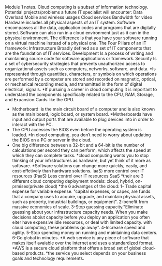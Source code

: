 Module 1 notes.
Cloud computing is a subset of information technology.
Potential projects/problems a future IT specialist will encounter:
Data Overload
Mobile and wireless usages
Cloud services
Bandwidth for video
Hardware includes all physical aspects of an IT system.
Software encompasses all the data, application codes and programs that are digitally stored.
Software can also run in a cloud environment just as it can in the physical environment. The difference is that you have your software running on a virtual machine instead of a physical one.
The Four Pillars of an IT framework:
Infrastructure
Broadly defined as a set of IT components that are the foundation of IT services.
Development
Is a process of writing and maintaining source code for software applications or framework.
	Security
	Is a set of cybersecurity strategies that prevents unauthorized access to organizational assets such as computers, networks, software, and data. 
*Is represented through quantities, characters, or symbols on which operations are performed by a computer are stored and recorded on magnetic, optical, or mechanical recording media, and transmitted in the form of digital electrical, signals.
*If pursuing a career in cloud computing it is important to understand the components specifically related to the CPU, RAM, Storage, and Expansion Cards like the GPU.
*	Motherboard: is the main circuit board of a computer and is also known as the main board, logic board, or system board.
*Motherboards have input and output ports that are available to plug devices into in order to interact with the PC.
*	The CPU accesses the BIOS even before the operating system is loaded.
*In cloud computing, you don’t need to worry about updating the BIOS on a PC or server in the cloud.
*	One big difference between a 32-bit and a 64-bit is the number of calculations per second they can perform, which affects the speed at which they can complete tasks.
*cloud computing wants you to stop thinking of your infrstructures as hardware, but yet think of it more as software.
*Software solutions can change more quickly, easily, and cost-effctively than hardware solutions.
IaaS) more control over IT resources (PaaS) Less control over IT resources SaaS
*their are 3 different cloud computing deployment models: cloud, hybrid, on-prmises(private cloud)
*the 6 advantges of the cloud:
1- Trade capital expense for variable expense. "capital expenses, or capex, are funds that a company uses to acquire, upgrade, and maintain physical assets, such as property, industrial buildings, or equipment".
2-benefit from massive economies of scale. 
3-Stop guessing capacity."Eliminate guessing about your infrastructure capacity needs. When you make decisions aboiut capacity before you deploy an application you often eiter have expensive idle resources, or
deal with limited capacity. with cloud computing, these problems go away".
4-Increase speed and agility.
5-Stop spending money on running and maintaining data centers.
6-Go global in minutes.
*A web service is any piece of software that makes itself avaiable over the internet and uses a standardized format.
*AWS is a secure cloud platform that offers a broad set of global cloud-based products.
*the service you select depends on your business goals and technology requirements.
